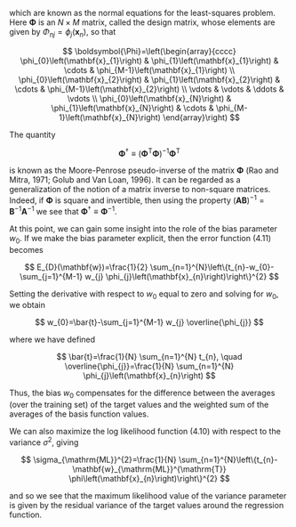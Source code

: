 which are known as the normal equations for the least-squares problem. Here $\boldsymbol{\Phi}$ is an $N \times M$ matrix, called the design matrix, whose elements are given by $\Phi_{n j}=\phi_{j}\left(\mathbf{x}_{n}\right)$, so that

$$
\boldsymbol{\Phi}=\left(\begin{array}{cccc}
\phi_{0}\left(\mathbf{x}_{1}\right) & \phi_{1}\left(\mathbf{x}_{1}\right) & \cdots & \phi_{M-1}\left(\mathbf{x}_{1}\right) \\
\phi_{0}\left(\mathbf{x}_{2}\right) & \phi_{1}\left(\mathbf{x}_{2}\right) & \cdots & \phi_{M-1}\left(\mathbf{x}_{2}\right) \\
\vdots & \vdots & \ddots & \vdots \\
\phi_{0}\left(\mathbf{x}_{N}\right) & \phi_{1}\left(\mathbf{x}_{N}\right) & \cdots & \phi_{M-1}\left(\mathbf{x}_{N}\right)
\end{array}\right)
$$

The quantity

$$
\boldsymbol{\Phi}^{\dagger} \equiv\left(\boldsymbol{\Phi}^{\mathrm{T}} \boldsymbol{\Phi}\right)^{-1} \boldsymbol{\Phi}^{\mathrm{T}}
$$

is known as the Moore-Penrose pseudo-inverse of the matrix $\boldsymbol{\Phi}$ (Rao and Mitra, 1971; Golub and Van Loan, 1996). It can be regarded as a generalization of the notion of a matrix inverse to non-square matrices. Indeed, if $\boldsymbol{\Phi}$ is square and invertible, then using the property $(\mathbf{A B})^{-1}=\mathbf{B}^{-1} \mathbf{A}^{-1}$ we see that $\boldsymbol{\Phi}^{\dagger} \equiv \boldsymbol{\Phi}^{-1}$.

At this point, we can gain some insight into the role of the bias parameter $w_{0}$. If we make the bias parameter explicit, then the error function (4.11) becomes

$$
E_{D}(\mathbf{w})=\frac{1}{2} \sum_{n=1}^{N}\left\{t_{n}-w_{0}-\sum_{j=1}^{M-1} w_{j} \phi_{j}\left(\mathbf{x}_{n}\right)\right\}^{2}
$$

Setting the derivative with respect to $w_{0}$ equal to zero and solving for $w_{0}$, we obtain

$$
w_{0}=\bar{t}-\sum_{j=1}^{M-1} w_{j} \overline{\phi_{j}}
$$

where we have defined

$$
\bar{t}=\frac{1}{N} \sum_{n=1}^{N} t_{n}, \quad \overline{\phi_{j}}=\frac{1}{N} \sum_{n=1}^{N} \phi_{j}\left(\mathbf{x}_{n}\right)
$$

Thus, the bias $w_{0}$ compensates for the difference between the averages (over the training set) of the target values and the weighted sum of the averages of the basis function values.

We can also maximize the log likelihood function (4.10) with respect to the variance $\sigma^{2}$, giving

$$
\sigma_{\mathrm{ML}}^{2}=\frac{1}{N} \sum_{n=1}^{N}\left\{t_{n}-\mathbf{w}_{\mathrm{ML}}^{\mathrm{T}} \phi\left(\mathbf{x}_{n}\right)\right\}^{2}
$$

and so we see that the maximum likelihood value of the variance parameter is given by the residual variance of the target values around the regression function.